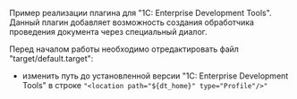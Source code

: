 ﻿Пример реализации плагина для "1C: Enterprise Development Tools".
Данный плагин добавляет возможность создания обработчика проведения документа через специальный диалог.

Перед началом работы необходимо отредактировать файл "target/default.target":
   - изменить путь до установленной версии "1C: Enterprise Development Tools" в строке `"<location path="${dt_home}" type="Profile"/>"`
